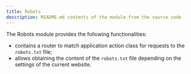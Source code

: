 ```yaml
---
title: Robots
description: README.md contents of the module from the source code
---
```


The Robots module provides the following functionalities: 
* contains a router to match application action class for requests to the `robots.txt` file;
* allows obtaining the content of the `robots.txt` file depending on the settings of the current website.
